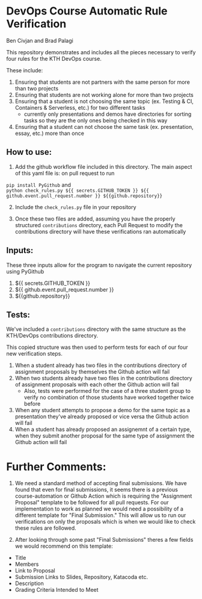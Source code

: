 # DevOps Course Automatic Rule Verification

Ben Civjan and Brad Palagi

This repository demonstrates and includes all the pieces necessary to verify four rules for the KTH DevOps course.

These include:
1. Ensuring that students are not partners with the same person for more than two projects
2. Ensuring that students are not working alone for more than two projects
3. Ensuring that a student is not choosing the same topic (ex. Testing & CI, Containers & Serverless, etc.) for two different tasks
    - currently only presentations and demos have directories for sorting tasks so they are the only ones being checked in this way
4. Ensuring that a student can not choose the same task (ex. presentation, essay, etc.) more than once

## How to use:

1. Add the github workflow file included in this directory. The main aspect of this yaml file is: on pull request to run 

``` pip install PyGithub ``` and <br /> 
``` python check_rules.py ${{ secrets.GITHUB_TOKEN }} ${{ github.event.pull_request.number }} ${{github.repository}} ```
 
2. Include the ```check_rules.py``` file in your repository 

3. Once these two files are added, assuming you have the properly structured ``` contributions ``` directory, each Pull Request to modify the contributions directory will have these verifications ran automatically

 ## Inputs:

These three inputs allow for the program to navigate the current repository using PyGithub
 1. ${{ secrets.GITHUB_TOKEN }} 
 2. ${{ github.event.pull_request.number }} 
 3. ${{github.repository}}

## Tests:

We've included a ``` contributions ``` directory with the same structure as the KTH/DevOps contributions directory.

This copied structure was then used to perform tests for each of our four new verification steps.

1. When a student already has two files in the contributions directory of assignment proposals by themselves the Github action will fail
2. When two students already have two files in the contributions directory of assignment proposals with each other the Github action will fail
    - Also, tests were performed for the case of a three student group to verify no combination of those students have worked together twice before
3. When any student attempts to propose a demo for the same topic as a presentation they've already proposed or vice versa the Github action will fail 
4. When a student has already proposed an assignemnt of a certain type, when they submit another proposal for the same type of assignment the Github action will fail



# Further Comments:

1. We need a standard method of accepting final submissions. We have found that even for final submissions, it seems there is a previous course-automation or Github Action which is requiring the "Assignment Proposal" template to be followed for all pull requests. For our implementation to work as planned we would need a possibility of a different template for "Final Submission." This will allow us to run our verifications on only the proposals which is when we would like to check these rules are followed.

2. After looking through some past "Final Submissions" theres a few fields we would recommend on this template:
- Title
- Members
- Link to Proposal
- Submission Links to Slides, Repository, Katacoda etc.
- Description 
- Grading Criteria Intended to Meet 
